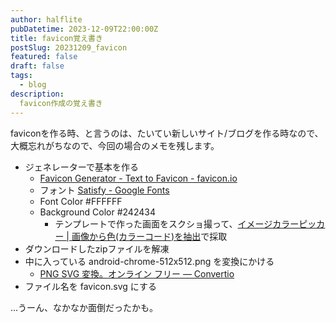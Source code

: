 ```yaml
---
author: halflite
pubDatetime: 2023-12-09T22:00:00Z
title: favicon覚え書き
postSlug: 20231209_favicon
featured: false
draft: false
tags:
  - blog
description:
  favicon作成の覚え書き
---
```


faviconを作る時、と言うのは、たいてい新しいサイト/ブログを作る時なので、大概忘れがちなので、今回の場合のメモを残します。

* ジェネレーターで基本を作る
    * [Favicon Generator - Text to Favicon - favicon.io](https://favicon.io/favicon-generator/)
    * フォント [Satisfy - Google Fonts](https://fonts.google.com/specimen/Satisfy)
    * Font Color #FFFFFF
    * Background Color #242434
       * テンプレートで作った画面をスクショ撮って、[イメージカラーピッカー | 画像から色(カラーコード)を抽出](https://lab.syncer.jp/Tool/Image-Color-Picker/)で採取
* ダウンロードしたzipファイルを解凍
* 中に入っている android-chrome-512x512.png を変換にかける
    * [PNG SVG 変換。オンライン フリー — Convertio](https://convertio.co/ja/png-svg/)
* ファイル名を favicon.svg にする

…うーん、なかなか面倒だったかも。
